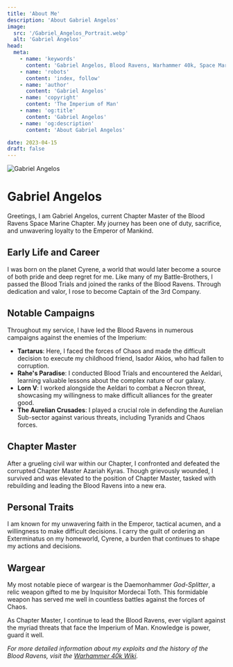 ```yaml
---
title: 'About Me'
description: 'About Gabriel Angelos'
image:
  src: '/Gabriel_Angelos_Portrait.webp'
  alt: 'Gabriel Angelos'
head:
  meta:
    - name: 'keywords'
      content: 'Gabriel Angelos, Blood Ravens, Warhammer 40k, Space Marine, Chapter Master'
    - name: 'robots'
      content: 'index, follow'
    - name: 'author'
      content: 'Gabriel Angelos'
    - name: 'copyright'
      content: 'The Imperium of Man'
    - name: 'og:title'
      content: 'Gabriel Angelos'
    - name: 'og:description'
      content: 'About Gabriel Angelos'

date: 2023-04-15
draft: false
---
```


![Gabriel Angelos](./Chapter_Master_Gabriel_Santos.webp)

# Gabriel Angelos

Greetings, I am Gabriel Angelos, current Chapter Master of the Blood Ravens Space Marine Chapter. My journey has been one of duty, sacrifice, and unwavering loyalty to the Emperor of Mankind.

## Early Life and Career

I was born on the planet Cyrene, a world that would later become a source of both pride and deep regret for me. Like many of my Battle-Brothers, I passed the Blood Trials and joined the ranks of the Blood Ravens. Through dedication and valor, I rose to become Captain of the 3rd Company.

## Notable Campaigns

Throughout my service, I have led the Blood Ravens in numerous campaigns against the enemies of the Imperium:

- **Tartarus**: Here, I faced the forces of Chaos and made the difficult decision to execute my childhood friend, Isador Akios, who had fallen to corruption.
- **Rahe's Paradise**: I conducted Blood Trials and encountered the Aeldari, learning valuable lessons about the complex nature of our galaxy.
- **Lorn V**: I worked alongside the Aeldari to combat a Necron threat, showcasing my willingness to make difficult alliances for the greater good.
- **The Aurelian Crusades**: I played a crucial role in defending the Aurelian Sub-sector against various threats, including Tyranids and Chaos forces.

## Chapter Master

After a grueling civil war within our Chapter, I confronted and defeated the corrupted Chapter Master Azariah Kyras. Though grievously wounded, I survived and was elevated to the position of Chapter Master, tasked with rebuilding and leading the Blood Ravens into a new era.

## Personal Traits

I am known for my unwavering faith in the Emperor, tactical acumen, and a willingness to make difficult decisions. I carry the guilt of ordering an Exterminatus on my homeworld, Cyrene, a burden that continues to shape my actions and decisions.

## Wargear

My most notable piece of wargear is the Daemonhammer _God-Splitter_, a relic weapon gifted to me by Inquisitor Mordecai Toth. This formidable weapon has served me well in countless battles against the forces of Chaos.

As Chapter Master, I continue to lead the Blood Ravens, ever vigilant against the myriad threats that face the Imperium of Man. Knowledge is power, guard it well.

_For more detailed information about my exploits and the history of the Blood Ravens, visit the [Warhammer 40k Wiki](https://warhammer40k.fandom.com/wiki/Gabriel_Angelos)._

